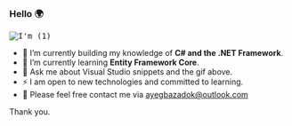 ### Hello 🌍
<kbd>![I'm (1)](https://user-images.githubusercontent.com/65626254/172077544-e21e1bf4-28b8-4473-b3f4-d8c5a7d7c2b4.gif)</kbd>


- 🔭 I’m currently building my knowledge of **C# and the .NET Framework**.
- 🌱 I’m currently learning **Entity Framework Core**.
- 💬 Ask me about Visual Studio snippets and the gif above.
- ⚡ I am open to new technologies and committed to learning.
- 📧 Please feel free contact me via ayegbazadok@outlook.com 

 Thank you.
